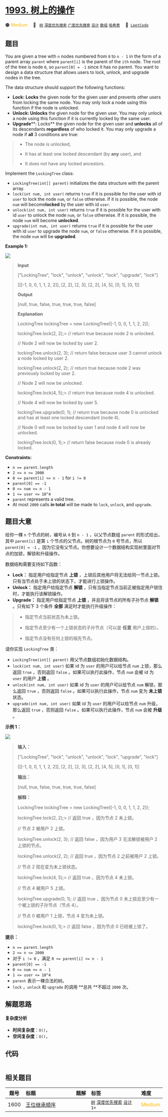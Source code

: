 # [1993. 树上的操作](https://leetcode.com/problems/operations-on-tree)

🟠 <font color=#ffb800>Medium</font>&emsp; 🔖&ensp; [`树`](/leetcode-js/outline/tag/tree.md) [`深度优先搜索`](/leetcode-js/outline/tag/depth-first-search.md) [`广度优先搜索`](/leetcode-js/outline/tag/breadth-first-search.md) [`设计`](/leetcode-js/outline/tag/design.md) [`数组`](/leetcode-js/outline/tag/array.md) [`哈希表`](/leetcode-js/outline/tag/hash-table.md)&emsp; 🔗&ensp;[`LeetCode`](https://leetcode.com/problems/operations-on-tree)

## 题目

You are given a tree with `n` nodes numbered from `0` to `n - 1` in the form
of a parent array `parent` where `parent[i]` is the parent of the `ith` node.
The root of the tree is node `0`, so `parent[0] = -1` since it has no parent.
You want to design a data structure that allows users to lock, unlock, and
upgrade nodes in the tree.

The data structure should support the following functions:

  * **Lock:** **Locks** the given node for the given user and prevents other users from locking the same node. You may only lock a node using this function if the node is unlocked.
  * **Unlock: Unlocks** the given node for the given user. You may only unlock a node using this function if it is currently locked by the same user.
  * **Upgrade****: Locks** the given node for the given user and **unlocks** all of its descendants **regardless** of who locked it. You may only upgrade a node if **all** 3 conditions are true: 
> 
> * The node is unlocked,
> 
> * It has at least one locked descendant (by **any** user), and
> 
> * It does not have any locked ancestors.

Implement the `LockingTree` class:

  * `LockingTree(int[] parent)` initializes the data structure with the parent array.
  * `lock(int num, int user)` returns `true` if it is possible for the user with id `user` to lock the node `num`, or `false` otherwise. If it is possible, the node `num` will become**locked** by the user with id `user`.
  * `unlock(int num, int user)` returns `true` if it is possible for the user with id `user` to unlock the node `num`, or `false` otherwise. If it is possible, the node `num` will become **unlocked**.
  * `upgrade(int num, int user)` returns `true` if it is possible for the user with id `user` to upgrade the node `num`, or `false` otherwise. If it is possible, the node `num` will be **upgraded**.



**Example 1:**

![](https://assets.leetcode.com/uploads/2021/07/29/untitled.png)

> 
> 
> 
> 
> 
> **Input**
> 
> ["LockingTree", "lock", "unlock", "unlock", "lock", "upgrade", "lock"]
> 
> [[[-1, 0, 0, 1, 1, 2, 2]], [2, 2], [2, 3], [2, 2], [4, 5], [0, 1], [0, 1]]
> 
> **Output**
> 
> [null, true, false, true, true, true, false]
> 
> 
> 
> **Explanation**
> 
> LockingTree lockingTree = new LockingTree([-1, 0, 0, 1, 1, 2, 2]);
> 
> lockingTree.lock(2, 2);> 
> // return true because node 2 is unlocked.
> 
> > 
> > 
> > 
> > 
> > 
> > 
>    // Node 2 will now be locked by user 2.
> 
> lockingTree.unlock(2, 3);  // return false because user 3 cannot unlock a node locked by user 2.
> 
> lockingTree.unlock(2, 2);  // return true because node 2 was previously locked by user 2.
> 
> > 
> > 
> > 
> > 
> > 
> > 
>    // Node 2 will now be unlocked.
> 
> lockingTree.lock(4, 5);> 
> // return true because node 4 is unlocked.
> 
> > 
> > 
> > 
> > 
> > 
> > 
>    // Node 4 will now be locked by user 5.
> 
> lockingTree.upgrade(0, 1); // return true because node 0 is unlocked and has at least one locked descendant (node 4).
> 
> > 
> > 
> > 
> > 
> > 
> > 
>    // Node 0 will now be locked by user 1 and node 4 will now be unlocked.
> 
> lockingTree.lock(0, 1);> 
> // return false because node 0 is already locked.

**Constraints:**

  * `n == parent.length`
  * `2 <= n <= 2000`
  * `0 <= parent[i] <= n - 1` for `i != 0`
  * `parent[0] == -1`
  * `0 <= num <= n - 1`
  * `1 <= user <= 10^4`
  * `parent` represents a valid tree.
  * At most `2000` calls **in total** will be made to `lock`, `unlock`, and `upgrade`.


## 题目大意

给你一棵 `n` 个节点的树，编号从 `0` 到 `n - 1` ，以父节点数组 `parent` 的形式给出，其中 `parent[i]` 是第 `i`
个节点的父节点。树的根节点为 `0` 号节点，所以 `parent[0] = -1`
，因为它没有父节点。你想要设计一个数据结构实现树里面对节点的加锁，解锁和升级操作。

数据结构需要支持如下函数：

  * **Lock：** 指定用户给指定节点 **上锁**  ，上锁后其他用户将无法给同一节点上锁。只有当节点处于未上锁的状态下，才能进行上锁操作。
  * **Unlock：** 指定用户给指定节点 **解锁**  ，只有当指定节点当前正被指定用户锁住时，才能执行该解锁操作。
  * **Upgrade：** 指定用户给指定节点 **上锁**  ，并且将该节点的所有子孙节点 **解锁**  。只有如下 3 个条件 **全部** 满足时才能执行升级操作： 
> 
> * 指定节点当前状态为未上锁。
> 
> * 指定节点至少有一个上锁状态的子孙节点（可以是 **任意**  用户上锁的）。
> 
> * 指定节点没有任何上锁的祖先节点。

请你实现 `LockingTree` 类：

  * `LockingTree(int[] parent)` 用父节点数组初始化数据结构。
  * `lock(int num, int user)` 如果 id 为 `user` 的用户可以给节点 `num` 上锁，那么返回 `true` ，否则返回 `false` 。如果可以执行此操作，节点 `num` 会被 id 为 `user` 的用户 **上锁**  。
  * `unlock(int num, int user)` 如果 id 为 `user` 的用户可以给节点 `num` 解锁，那么返回 `true` ，否则返回 `false` 。如果可以执行此操作，节点 `num` 变为 **未上锁**  状态。
  * `upgrade(int num, int user)` 如果 id 为 `user` 的用户可以给节点 `num` 升级，那么返回 `true` ，否则返回 `false` 。如果可以执行此操作，节点 `num` 会被 **升级** 。



**示例 1：**

![](https://assets.leetcode.com/uploads/2021/07/29/untitled.png)

> 
> 
> 
> 
> 
> **输入：**
> 
> ["LockingTree", "lock", "unlock", "unlock", "lock", "upgrade", "lock"]
> 
> [[[-1, 0, 0, 1, 1, 2, 2]], [2, 2], [2, 3], [2, 2], [4, 5], [0, 1], [0, 1]]
> 
> **输出：**
> 
> [null, true, false, true, true, true, false]
> 
> 
> 
> **解释：**
> 
> LockingTree lockingTree = new LockingTree([-1, 0, 0, 1, 1, 2, 2]);
> 
> lockingTree.lock(2, 2);> 
> // 返回 true ，因为节点 2 未上锁。
> 
> > 
> > 
> > 
> > 
> > 
> > 
>    // 节点 2 被用户 2 上锁。
> 
> lockingTree.unlock(2, 3);  // 返回 false ，因为用户 3 无法解锁被用户 2 上锁的节点。
> 
> lockingTree.unlock(2, 2);  // 返回 true ，因为节点 2 之前被用户 2 上锁。
> 
> > 
> > 
> > 
> > 
> > 
> > 
>    // 节点 2 现在变为未上锁状态。
> 
> lockingTree.lock(4, 5);> 
> // 返回 true ，因为节点 4 未上锁。
> 
> > 
> > 
> > 
> > 
> > 
> > 
>    // 节点 4 被用户 5 上锁。
> 
> lockingTree.upgrade(0, 1); // 返回 true ，因为节点 0 未上锁且至少有一个被上锁的子孙节点（节点 4）。
> 
> > 
> > 
> > 
> > 
> > 
> > 
>    // 节点 0 被用户 1 上锁，节点 4 变为未上锁。
> 
> lockingTree.lock(0, 1);> 
> // 返回 false ，因为节点 0 已经被上锁了。
> 
> 



**提示：**

  * `n == parent.length`
  * `2 <= n <= 2000`
  * 对于 `i != 0` ，满足 `0 <= parent[i] <= n - 1`
  * `parent[0] == -1`
  * `0 <= num <= n - 1`
  * `1 <= user <= 10^4`
  * `parent` 表示一棵合法的树。
  * `lock` ，`unlock` 和 `upgrade` 的调用 **总共  **不超过 `2000` 次。


## 解题思路

#### 复杂度分析

- **时间复杂度**：`O()`，
- **空间复杂度**：`O()`，

## 代码

```javascript

```

## 相关题目

<!-- prettier-ignore -->
| 题号 | 标题 | 题解 | 标签 | 难度 |
| :------: | :------ | :------: | :------ | :------ |
| 1600 | [王位继承顺序](https://leetcode.com/problems/throne-inheritance) |  |  [`树`](/leetcode-js/outline/tag/tree.md) [`深度优先搜索`](/leetcode-js/outline/tag/depth-first-search.md) [`设计`](/leetcode-js/outline/tag/design.md) `1+` | <font color=#ffb800>Medium</font> |

<style>
.blue {
    background-color: #096dd9;
    padding: 0.25rem 0.5rem;
    margin: 0;
    font-size: 0.85em;
    border-radius: 3px;
    color: white;
    font-weight: 500;
}
table th:first-of-type { width: 10%; }
table th:nth-of-type(2) { width: 35%; }
table th:nth-of-type(3) { width: 10%; }
table th:nth-of-type(4) { width: 35%; }
table th:nth-of-type(5) { width: 10%; }
</style>
